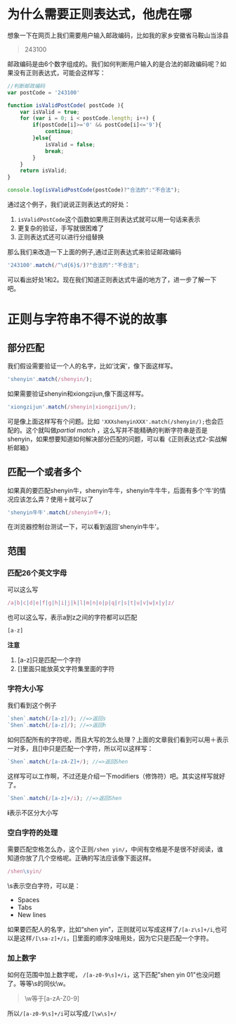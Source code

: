 # 为什么需要正则表达式，他虎在哪
想象一下在网页上我们需要用户输入邮政编码，比如我的家乡安徽省马鞍山当涂县

> 243100

邮政编码是由6个数字组成的。我们如何判断用户输入的是合法的邮政编码呢？如果没有正则表达式，可能会这样写：

```javascript
//判断邮政编码
var postCode = '243100'

function isValidPostCode( postCode ){
	var isValid = true;
	for (var i = 0; i < postCode.length; i++) {
		if(postCode[i]>='0' && postCode[i]<='9'){
			continue;
		}else{
			isValid = false;
			break;
		}
	}
	return isValid;
}

console.log(isValidPostCode(postCode)?"合法的":"不合法");
```

通过这个例子，我们说说正则表达式的好处：
1. `isValidPostCode`这个函数如果用正则表达式就可以用一句话来表示
2. 更复杂的验证，手写就很困难了
3. 正则表达式还可以进行分组替换

那么我们来改造一下上面的例子,通过正则表达式来验证邮政编码

```javascript
'243100'.match(/^\d{6}$/)?"合法的":"不合法";
```
可以看出好处1和2。现在我们知道正则表达式牛逼的地方了，进一步了解一下吧。

# 正则与字符串不得不说的故事

## 部分匹配
我们假设需要验证一个人的名字，比如‘沈寅’，像下面这样写。

```javascript
'shenyin'.match(/shenyin/); 
```

如果需要验证shenyin和xiongzijun,像下面这样写。

```javascript
'xiongzijun'.match(/shenyin|xiongzijun/);
```

可是像上面这样写有个问题。比如 <code>'XXXshenyinXXX'.match(/shenyin/);</code>也会匹配的。这个就叫做*partial match* ，这么写并不能精确的判断字符串是否是shenyin，如果想要知道如何解决部分匹配的问题，可以看《正则表达式2-实战解析邮箱》

## 匹配一个或者多个
如果真的要匹配shenyin牛，shenyin牛牛，shenyin牛牛牛，后面有多个‘牛’的情况应该怎么弄？使用＋就可以了

```javascript
'shenyin牛牛'.match(/shenyin牛+/);
```
在浏览器控制台测试一下，可以看到返回'shenyin牛牛'。

## 范围
### 匹配26个英文字母
可以这么写

```javascript
/a|b|c|d|e|f|g|h|i|j|k|l|m|n|o|p|q|r|s|t|u|v|w|x|y|z/
```

也可以这么写，表示a到z之间的字符都可以匹配

```javascript
[a-z]
```

<b>注意</b>
1. [a-z]只是匹配一个字符
2. []里面只能放英文字符集里面的字符

### 字符大小写
我们看到这个例子

```javascript
`shen`.match(/[a-z]/); //=>返回s
`Shen`.match(/[a-z]/); //=>返回h
```

如何匹配所有的字符呢，而且大写的怎么处理？上面的文章我们看到可以用＋表示一对多，且[]中只是匹配一个字符，所以可以这样写：

```javascript
`Shen`.match(/[a-zA-Z]+/); //=>返回Shen
```

这样写可以工作啊，不过还是介绍一下modifiers（修饰符）吧。其实这样写就好了。

```javascript
`Shen`.match(/[a-z]+/i); //=>返回Shen
```
**i**表示不区分大小写 

### 空白字符的处理
需要匹配空格怎么办，这个正则`/shen yin/`，中间有空格是不是很不好阅读，谁知道你放了几个空格呢。正确的写法应该像下面这样。

```javascript
/shen\syin/
```

\s表示空白字符，可以是：
- Spaces
- Tabs
- New lines

如果要匹配人的名字，比如“shen yin”，正则就可以写成这样了`/[a-z\s]+/i`,也可以是这样`/[\sa-z]+/i`，[]里面的顺序没啥用处，因为它只是匹配一个字符。

### 加上数字
如何在范围中加上数字呢， `/[a-z0-9\s]+/i`，这下匹配"shen yin 01"也没问题了。等等\s的同伙\w。
> \w等于[a-zA-Z0-9]

所以`/[a-z0-9\s]+/i`可以写成`/[\w\s]+/`





